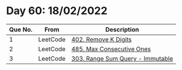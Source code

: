 # Day 60: 18/02/2022

| Que No. | From | Description |
| --- | --- | --- |
| 1 | LeetCode | [402. Remove K Digits](https://leetcode.com/problems/remove-k-digits/) |
| 2 | LeetCode | [485. Max Consecutive Ones](https://leetcode.com/problems/max-consecutive-ones/) |
| 3 | LeetCode | [303. Range Sum Query - Immutable](https://leetcode.com/problems/range-sum-query-immutable/) |
